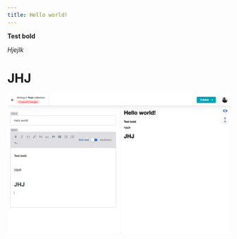 ```yaml
---
title: Hello world!
---
```

**Test bold**



_Hjejlk_



# JHJ

![](/assets/posts/screen-shot-2018-05-16-at-23.26.16.png)
